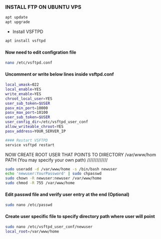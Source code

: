 ### INSTALL FTP ON UBUNTU VPS

```sh
apt update
apt upgrade
```
- Install VSFTPD
```sh
apt install vsftpd
```
#### Now need to edit configration file

```sh
nano /etc/vsftpd.conf
```
#### Uncomment or write below lines inside vsftpd.conf
```sh
local_umask=022
local_enable=YES
write_enable=YES
chroot_local_user=YES
user_sub_token=$USER
pasv_min_port=10000
pasv_max_port=10100
user_sub_token=$USER
user_config_dir=/etc/vsftpd_user_conf
allow_writeable_chroot=YES
pasv_address=YOUR_SERVER_IP
```
```sh
#### Restart VSFTPD
service vsftpd restart
```
NOW CREATE ROOT USER THAT POINTS TO DIRECTORY /var/www/hom PATH (You may specify your own path) /////////////
```sh
sudo useradd -d /var/www/home -s /bin/bash newuser
echo 'newuser:YourPassword' | sudo chpasswd 
sudo chown -R newuser:newuser /var/www/home
sudo chmod -R 755 /var/www/home
```
#### Edit passwd file and verify user entry at the end (Optional)
```sh
sudo nano /etc/passwd
```
#### Create user specific file to specify directory path where user will point

```sh
sudo nano /etc/vsftpd_user_conf/newuser
local_root=/var/www/home
```
